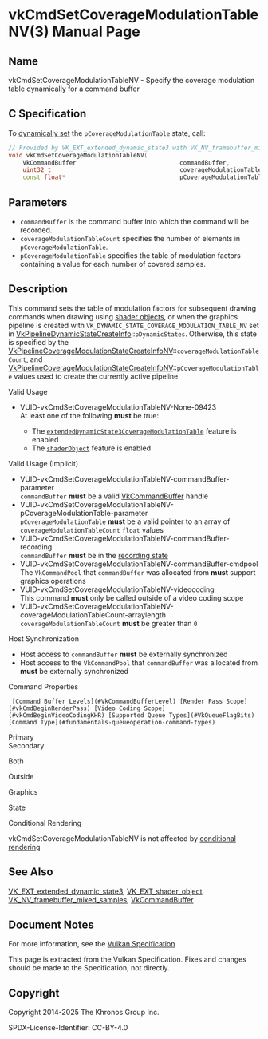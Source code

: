 # vkCmdSetCoverageModulationTableNV(3) Manual Page

## Name

vkCmdSetCoverageModulationTableNV - Specify the coverage modulation table dynamically for a command buffer



## [](#_c_specification)C Specification

To [dynamically set](https://registry.khronos.org/vulkan/specs/latest/html/vkspec.html#pipelines-dynamic-state) the `pCoverageModulationTable` state, call:

```c++
// Provided by VK_EXT_extended_dynamic_state3 with VK_NV_framebuffer_mixed_samples, VK_EXT_shader_object with VK_NV_framebuffer_mixed_samples
void vkCmdSetCoverageModulationTableNV(
    VkCommandBuffer                             commandBuffer,
    uint32_t                                    coverageModulationTableCount,
    const float*                                pCoverageModulationTable);
```

## [](#_parameters)Parameters

- `commandBuffer` is the command buffer into which the command will be recorded.
- `coverageModulationTableCount` specifies the number of elements in `pCoverageModulationTable`.
- `pCoverageModulationTable` specifies the table of modulation factors containing a value for each number of covered samples.

## [](#_description)Description

This command sets the table of modulation factors for subsequent drawing commands when drawing using [shader objects](https://registry.khronos.org/vulkan/specs/latest/html/vkspec.html#shaders-objects), or when the graphics pipeline is created with `VK_DYNAMIC_STATE_COVERAGE_MODULATION_TABLE_NV` set in [VkPipelineDynamicStateCreateInfo](https://registry.khronos.org/vulkan/specs/latest/man/html/VkPipelineDynamicStateCreateInfo.html)::`pDynamicStates`. Otherwise, this state is specified by the [VkPipelineCoverageModulationStateCreateInfoNV](https://registry.khronos.org/vulkan/specs/latest/man/html/VkPipelineCoverageModulationStateCreateInfoNV.html)::`coverageModulationTableCount`, and [VkPipelineCoverageModulationStateCreateInfoNV](https://registry.khronos.org/vulkan/specs/latest/man/html/VkPipelineCoverageModulationStateCreateInfoNV.html)::`pCoverageModulationTable` values used to create the currently active pipeline.

Valid Usage

- [](#VUID-vkCmdSetCoverageModulationTableNV-None-09423)VUID-vkCmdSetCoverageModulationTableNV-None-09423  
  At least one of the following **must** be true:
  
  - The [`extendedDynamicState3CoverageModulationTable`](#features-extendedDynamicState3CoverageModulationTable) feature is enabled
  - The [`shaderObject`](#features-shaderObject) feature is enabled

Valid Usage (Implicit)

- [](#VUID-vkCmdSetCoverageModulationTableNV-commandBuffer-parameter)VUID-vkCmdSetCoverageModulationTableNV-commandBuffer-parameter  
  `commandBuffer` **must** be a valid [VkCommandBuffer](https://registry.khronos.org/vulkan/specs/latest/man/html/VkCommandBuffer.html) handle
- [](#VUID-vkCmdSetCoverageModulationTableNV-pCoverageModulationTable-parameter)VUID-vkCmdSetCoverageModulationTableNV-pCoverageModulationTable-parameter  
  `pCoverageModulationTable` **must** be a valid pointer to an array of `coverageModulationTableCount` `float` values
- [](#VUID-vkCmdSetCoverageModulationTableNV-commandBuffer-recording)VUID-vkCmdSetCoverageModulationTableNV-commandBuffer-recording  
  `commandBuffer` **must** be in the [recording state](#commandbuffers-lifecycle)
- [](#VUID-vkCmdSetCoverageModulationTableNV-commandBuffer-cmdpool)VUID-vkCmdSetCoverageModulationTableNV-commandBuffer-cmdpool  
  The `VkCommandPool` that `commandBuffer` was allocated from **must** support graphics operations
- [](#VUID-vkCmdSetCoverageModulationTableNV-videocoding)VUID-vkCmdSetCoverageModulationTableNV-videocoding  
  This command **must** only be called outside of a video coding scope
- [](#VUID-vkCmdSetCoverageModulationTableNV-coverageModulationTableCount-arraylength)VUID-vkCmdSetCoverageModulationTableNV-coverageModulationTableCount-arraylength  
  `coverageModulationTableCount` **must** be greater than `0`

Host Synchronization

- Host access to `commandBuffer` **must** be externally synchronized
- Host access to the `VkCommandPool` that `commandBuffer` was allocated from **must** be externally synchronized

Command Properties

     [Command Buffer Levels](#VkCommandBufferLevel) [Render Pass Scope](#vkCmdBeginRenderPass) [Video Coding Scope](#vkCmdBeginVideoCodingKHR) [Supported Queue Types](#VkQueueFlagBits) [Command Type](#fundamentals-queueoperation-command-types)

Primary  
Secondary

Both

Outside

Graphics

State

Conditional Rendering

vkCmdSetCoverageModulationTableNV is not affected by [conditional rendering](#drawing-conditional-rendering)

## [](#_see_also)See Also

[VK\_EXT\_extended\_dynamic\_state3](https://registry.khronos.org/vulkan/specs/latest/man/html/VK_EXT_extended_dynamic_state3.html), [VK\_EXT\_shader\_object](https://registry.khronos.org/vulkan/specs/latest/man/html/VK_EXT_shader_object.html), [VK\_NV\_framebuffer\_mixed\_samples](https://registry.khronos.org/vulkan/specs/latest/man/html/VK_NV_framebuffer_mixed_samples.html), [VkCommandBuffer](https://registry.khronos.org/vulkan/specs/latest/man/html/VkCommandBuffer.html)

## [](#_document_notes)Document Notes

For more information, see the [Vulkan Specification](https://registry.khronos.org/vulkan/specs/latest/html/vkspec.html#vkCmdSetCoverageModulationTableNV)

This page is extracted from the Vulkan Specification. Fixes and changes should be made to the Specification, not directly.

## [](#_copyright)Copyright

Copyright 2014-2025 The Khronos Group Inc.

SPDX-License-Identifier: CC-BY-4.0